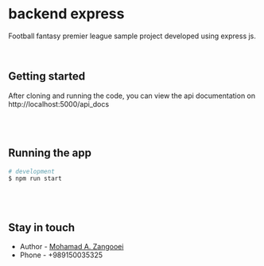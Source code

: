 # backend express

  <p >Football fantasy premier league sample project developed using express js.</p>
<p align="center">

</br>

## Getting started

After cloning and running the code, you can view the api documentation on http://localhost:5000/api_docs

</br></br>

## Running the app

```bash
# development
$ npm run start
```

</br></br>

## Stay in touch

- Author - [Mohamad A. Zangooei](https://github.com/moAmza)
- Phone - +989150035325

</br></br></br>
